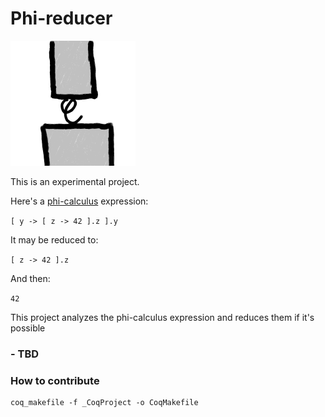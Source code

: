 # Phi-reducer
[<img src="docs/imgs/phi-reducer.png" width="200"/>](https://l3r8yj.ru/phi-reducer/)

This is an experimental project.

Here's a [phi-calculus](https://arxiv.org/abs/2111.13384) expression:

`[ y -> [ z -> 42 ].z ].y`

It may be reduced to:

`[ z -> 42 ].z`

And then:

`42`

This project analyzes the phi-calculus expression and reduces them if it's possible

### - TBD


### How to contribute
```shell
coq_makefile -f _CoqProject -o CoqMakefile
```
